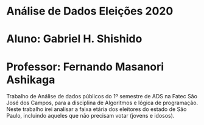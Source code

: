 # Análise de Dados Eleições 2020
# Aluno: Gabriel H. Shishido
# Professor: Fernando Masanori Ashikaga
Trabalho de Análise de dados públicos do 1º semestre de ADS na Fatec São José dos Campos, para a disciplina de Algoritmos e lógica de programação.
Neste trabalho irei analisar a faixa etária dos eleitores do estado de São Paulo, incluindo aqueles que não precisam votar (jovens e idosos).
